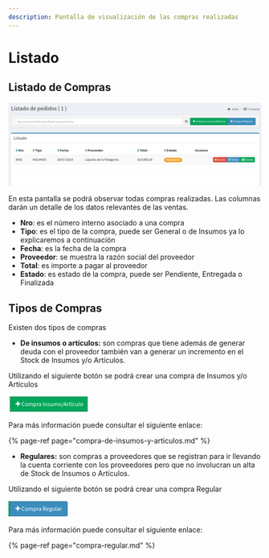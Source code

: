 ```yaml
---
description: Pantalla de visualización de las compras realizadas
---
```


# Listado

## Listado de Compras

![Listado de Compras](../../.gitbook/assets/screenshot-guido.beerapp.com.ar-2019.08.20-20_17_22.png)

  
En esta pantalla se podrá observar todas compras realizadas. Las columnas darán un detalle de los datos relevantes de las ventas.‌

* **Nro**: es el número interno asociado a una compra
* **Tipo**: es el tipo de la compra, puede ser General o de Insumos ya lo explicaremos a continuación
* **Fecha**: es la fecha de la compra
* **Proveedor**: se muestra la razón social del proveedor
* **Total**: es importe a pagar al proveedor
* **Estado**: es estado de la compra, puede ser Pendiente, Entregada o Finalizada

## Tipos de Compras

Existen dos tipos de compras

* **De insumos o artículos:** son compras que tiene además de generar deuda con el proveedor también van a generar un incremento en el Stock de Insumos y/o Artículos.

Utilizando el siguiente botón se podrá crear una compra de Insumos y/o Artículos

![](../../.gitbook/assets/screenshot-guido.beerapp.com.ar-2019.08.20-20_18_00.png)

Para más información puede consultar el siguiente enlace:

{% page-ref page="compra-de-insumos-y-articulos.md" %}

* **Regulares:** son compras a proveedores que se registran para ir llevando la cuenta corriente con los proveedores pero que no involucran un alta de Stock de Insumos o Artículos.

Utilizando el siguiente botón se podrá crear una compra Regular

![](../../.gitbook/assets/screenshot-guido.beerapp.com.ar-2019.08.20-20_18_15.png)

Para más información puede consultar el siguiente enlace:

{% page-ref page="compra-regular.md" %}



